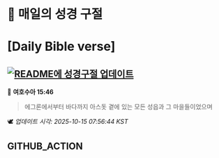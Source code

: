 # 🙏 매일의 성경 구절
# [Daily Bible verse]
## [![README에 성경구절 업데이트](https://github.com/DONGSUKA/first_test/actions/workflows/update-readme-bible.yml/badge.svg)](https://github.com/DONGSUKA/first_test/actions/workflows/update-readme-bible.yml)
<!-- START_BIBLE_VERSE -->
📖 **여호수아 15:46**
> 에그론에서부터 바다까지 아스돗 곁에 있는 모든 성읍과 그 마을들이었으며

🕊️ _업데이트 시각: 2025-10-15 07:56:44 KST_
  <!-- END_BIBLE_VERSE -->
## GITHUB_ACTION
